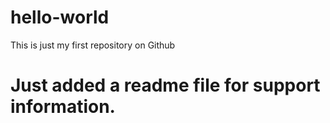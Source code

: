# hello-world
This is just my first repository on Github
# Just added a readme file for support information.
